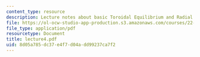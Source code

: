 ```yaml
---
content_type: resource
description: Lecture notes about basic Toroidal Equilibrium and Radial Pressure Balance.
file: https://ol-ocw-studio-app-production.s3.amazonaws.com/courses/22-615-mhd-theory-of-fusion-systems-spring-2007/8d05a785dc37e4f7d04add99237ca7f2_lecture4.pdf
file_type: application/pdf
resourcetype: Document
title: lecture4.pdf
uid: 8d05a785-dc37-e4f7-d04a-dd99237ca7f2
---
```

